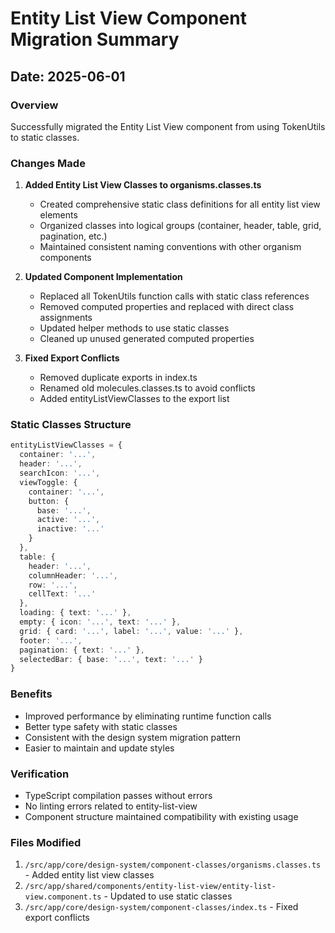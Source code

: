 # Entity List View Component Migration Summary

## Date: 2025-06-01

### Overview
Successfully migrated the Entity List View component from using TokenUtils to static classes.

### Changes Made

1. **Added Entity List View Classes to organisms.classes.ts**
   - Created comprehensive static class definitions for all entity list view elements
   - Organized classes into logical groups (container, header, table, grid, pagination, etc.)
   - Maintained consistent naming conventions with other organism components

2. **Updated Component Implementation**
   - Replaced all TokenUtils function calls with static class references
   - Removed computed properties and replaced with direct class assignments
   - Updated helper methods to use static classes
   - Cleaned up unused generated computed properties

3. **Fixed Export Conflicts**
   - Removed duplicate exports in index.ts
   - Renamed old molecules.classes.ts to avoid conflicts
   - Added entityListViewClasses to the export list

### Static Classes Structure
```typescript
entityListViewClasses = {
  container: '...',
  header: '...',
  searchIcon: '...',
  viewToggle: {
    container: '...',
    button: {
      base: '...',
      active: '...',
      inactive: '...'
    }
  },
  table: {
    header: '...',
    columnHeader: '...',
    row: '...',
    cellText: '...'
  },
  loading: { text: '...' },
  empty: { icon: '...', text: '...' },
  grid: { card: '...', label: '...', value: '...' },
  footer: '...',
  pagination: { text: '...' },
  selectedBar: { base: '...', text: '...' }
}
```

### Benefits
- Improved performance by eliminating runtime function calls
- Better type safety with static classes
- Consistent with the design system migration pattern
- Easier to maintain and update styles

### Verification
- TypeScript compilation passes without errors
- No linting errors related to entity-list-view
- Component structure maintained compatibility with existing usage

### Files Modified
1. `/src/app/core/design-system/component-classes/organisms.classes.ts` - Added entity list view classes
2. `/src/app/shared/components/entity-list-view/entity-list-view.component.ts` - Updated to use static classes
3. `/src/app/core/design-system/component-classes/index.ts` - Fixed export conflicts